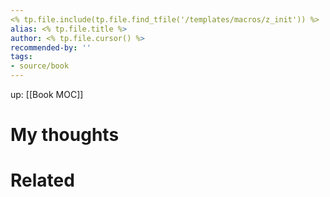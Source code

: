 ```yaml
---
<% tp.file.include(tp.file.find_tfile('/templates/macros/z_init')) %>
alias: <% tp.file.title %>
author: <% tp.file.cursor() %>
recommended-by: ''
tags:
- source/book 
---
```

up: [[Book MOC]]

# My thoughts


# Related 



